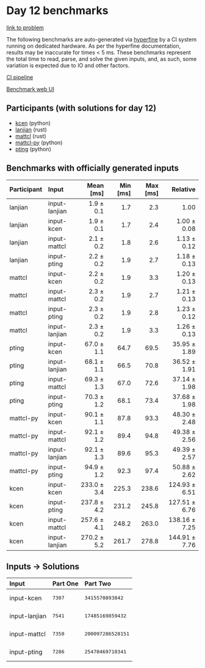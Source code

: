 # Day 12 benchmarks

[link to problem](https://adventofcode.com/2023/day/12)

The following benchmarks are auto-generated via
[hyperfine](https://github.com/sharkdp/hyperfine) by a CI system running on
dedicated hardware. As per the hyperfine documentation, results may be
inaccurate for times < 5 ms. These benchmarks represent the total time to read,
parse, and solve the given inputs, and, as such, some variation is expected due
to IO and other factors.

[CI pipeline](http://ci.papercode.net:8080/teams/main/pipelines/aoc2023)

[Benchmark web UI](https://aoc.ancalagon.black)


## Participants (with solutions for day 12)

- [kcen](https://github.com/kcen/aoc2023) (python)
- [lanjian](https://github.com/lanjian/aoc-2023) (rust)
- [mattcl](https://github.com/mattcl/aoc2023) (rust)
- [mattcl-py](https://github.com/mattcl/aoc2023-py) (python)
- [pting](https://github.com/pting/aoc2023) (python)


## Benchmarks with officially generated inputs

| Participant | Input | Mean [ms] | Min [ms] | Max [ms] | Relative |
|:---|:---|---:|---:|---:|---:|
| lanjian | input-lanjian | 1.9 ± 0.1 | 1.7 | 2.3 | 1.00 |
| lanjian | input-kcen | 1.9 ± 0.1 | 1.7 | 2.4 | 1.00 ± 0.08 |
| lanjian | input-mattcl | 2.1 ± 0.2 | 1.8 | 2.6 | 1.13 ± 0.12 |
| lanjian | input-pting | 2.2 ± 0.2 | 1.9 | 2.7 | 1.18 ± 0.13 |
| mattcl | input-kcen | 2.2 ± 0.2 | 1.9 | 3.3 | 1.20 ± 0.13 |
| mattcl | input-mattcl | 2.3 ± 0.2 | 1.9 | 2.7 | 1.21 ± 0.13 |
| mattcl | input-pting | 2.3 ± 0.2 | 1.9 | 2.8 | 1.23 ± 0.12 |
| mattcl | input-lanjian | 2.3 ± 0.2 | 1.9 | 3.3 | 1.26 ± 0.13 |
| pting | input-kcen | 67.0 ± 1.1 | 64.7 | 69.5 | 35.95 ± 1.89 |
| pting | input-lanjian | 68.1 ± 1.1 | 66.5 | 70.8 | 36.52 ± 1.91 |
| pting | input-mattcl | 69.3 ± 1.3 | 67.0 | 72.6 | 37.14 ± 1.98 |
| pting | input-pting | 70.3 ± 1.2 | 68.1 | 73.4 | 37.68 ± 1.98 |
| mattcl-py | input-kcen | 90.1 ± 1.1 | 87.8 | 93.3 | 48.30 ± 2.48 |
| mattcl-py | input-mattcl | 92.1 ± 1.2 | 89.4 | 94.8 | 49.38 ± 2.56 |
| mattcl-py | input-lanjian | 92.1 ± 1.3 | 89.6 | 95.3 | 49.39 ± 2.57 |
| mattcl-py | input-pting | 94.9 ± 1.2 | 92.3 | 97.4 | 50.88 ± 2.62 |
| kcen | input-kcen | 233.0 ± 3.4 | 225.3 | 238.6 | 124.93 ± 6.51 |
| kcen | input-pting | 237.8 ± 4.2 | 231.2 | 245.8 | 127.51 ± 6.76 |
| kcen | input-mattcl | 257.6 ± 4.1 | 248.2 | 263.0 | 138.16 ± 7.25 |
| kcen | input-lanjian | 270.2 ± 5.2 | 261.7 | 278.8 | 144.91 ± 7.76 |


## Inputs -> Solutions

| Input | Part One | Part Two |
|:---|:---|:---|
|input-kcen|<pre>7307</pre>|<pre>3415570893842</pre>|
|input-lanjian|<pre>7541</pre>|<pre>17485169859432</pre>|
|input-mattcl|<pre>7350</pre>|<pre>200097286528151</pre>|
|input-pting|<pre>7286</pre>|<pre>25470469710341</pre>|